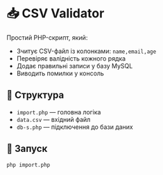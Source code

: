 # 📥 CSV Validator

Простий PHP-скрипт, який:

- Зчитує CSV-файл із колонками: `name,email,age`
- Перевіряє валідність кожного рядка
- Додає правильні записи у базу MySQL
- Виводить помилки у консоль

## 📂 Структура

- `import.php` — головна логіка
- `data.csv` — вхідний файл
- `db-s.php` — підключення до бази даних

## 🚀 Запуск

```bash
php import.php
